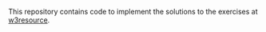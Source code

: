 This repository contains code to implement the solutions to the exercises at [w3resource](https://www.w3resource.com/javascript-exercises/javascript-dom-exercises.php).